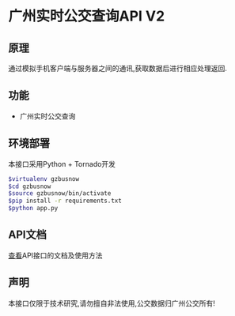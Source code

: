 # 广州实时公交查询API V2

## 原理

通过模拟手机客户端与服务器之间的通讯,获取数据后进行相应处理返回.

## 功能

* 广州实时公交查询

## 环境部署

本接口采用Python + Tornado开发

```bash
$virtualenv gzbusnow
$cd gzbusnow
$source gzbusnow/bin/activate
$pip install -r requirements.txt
$python app.py
```

## API文档

[查看](http://doc.chenjiehua.me/api/)API接口的文档及使用方法

## 声明

本接口仅限于技术研究,请勿擅自非法使用,公交数据归广州公交所有!
